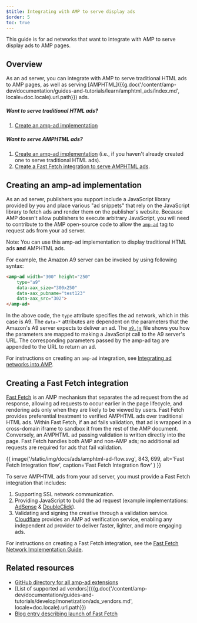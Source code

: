 ```yaml
---
$title: Integrating with AMP to serve display ads
$order: 5
toc: true
---
```




This guide is for ad networks that want to integrate with AMP to serve display ads to AMP pages.

## Overview

As an ad server, you can integrate with AMP to serve traditional HTML ads to AMP pages, as well as serving [AMPHTML]({{g.doc('/content/amp-dev/documentation/guides-and-tutorials/learn/amphtml_ads/index.md', locale=doc.locale).url.path}}) ads.

##### Want to serve traditional HTML ads?

1.  [Create an amp-ad implementation](#creating-an-amp-ad-implementation)

##### Want to serve AMPHTML ads?

1. [Create an amp-ad implementation](#creating-an-amp-ad-implementation) (i.e., if you haven't already created one to serve traditional HTML ads).
2. [Create a Fast Fetch integration to serve AMPHTML ads](#creating-a-fast-fetch-integration).


## Creating an amp-ad implementation

As an ad server, publishers you support include a JavaScript library provided by you and place various "ad snippets" that rely on the JavaScript library to fetch ads and render them on the publisher's website. Because AMP doesn't allow publishers to execute arbitrary JavaScript, you will need to contribute to the AMP open-source code to allow the [`amp-ad`](/docs/reference/components/amp-ad.html)  tag to request ads from your ad server.

Note: You can use this amp-ad implementation to display traditional HTML ads **and** AMPHTML ads.

For example, the Amazon A9 server can be invoked by using following syntax:

```html
<amp-ad width="300" height="250"
    type="a9"
    data-aax_size="300x250"
    data-aax_pubname="test123"
    data-aax_src="302">
</amp-ad>
```

In the above code, the `type` attribute specifies the ad network, which in this case is A9. The `data-*` attributes are dependent on the parameters that the Amazon's A9 server expects to deliver an ad. The [`a9.js`](https://github.com/ampproject/amphtml/blob/master/ads/a9.js) file shows you how the parameters are mapped to making a JavaScript call to the A9 server's URL. The corresponding parameters passed by the amp-ad tag are appended to the URL to return an ad.

For instructions on creating an `amp-ad` integration, see [Integrating ad networks into AMP](https://github.com/ampproject/amphtml/blob/master/ads/README.md).

## Creating a Fast Fetch integration

[Fast Fetch](/latest/blog/even-faster-loading-ads-in-amp/) is an AMP mechanism that separates the ad request from the ad response, allowing ad requests to occur earlier in the page lifecycle, and rendering ads only when they are likely to be viewed by users. Fast Fetch provides preferential treatment to verified AMPHTML ads over traditional HTML ads. Within Fast Fetch, if an ad fails validation, that ad is wrapped in a cross-domain iframe to sandbox it from the rest of the AMP document. Conversely, an AMPHTML ad passing validation is written directly into the page. Fast Fetch handles both AMP and non-AMP ads; no additional ad requests are required for ads that fail validation.

{{ image('/static/img/docs/ads/amphtml-ad-flow.svg', 843, 699, alt='Fast Fetch Integration flow', caption='Fast Fetch Integration flow' ) }}

To serve AMPHTML ads from your ad server, you must provide a Fast Fetch integration that includes:

1.  Supporting SSL network communication.
1.  Providing JavaScript to build the ad request (example implementations: [AdSense](https://github.com/ampproject/amphtml/tree/master/extensions/amp-ad-network-adsense-impl) & [DoubleClick](https://github.com/ampproject/amphtml/tree/master/extensions/amp-ad-network-doubleclick-impl)).
1.  Validating and signing the creative through a validation service. [Cloudflare](https://blog.cloudflare.com/firebolt/) provides an AMP ad verification service, enabling any independent ad provider to deliver faster, lighter, and more engaging ads.

For instructions on creating a Fast Fetch integration, see the [Fast Fetch Network Implementation Guide](https://github.com/ampproject/amphtml/blob/master/ads/google/a4a/docs/Network-Impl-Guide.md).


## Related resources

*   [GitHub directory for all amp-ad extensions](https://github.com/ampproject/amphtml/tree/master/ads)
*   [List of supported ad vendors]({{g.doc('/content/amp-dev/documentation/guides-and-tutorials/develop/monetization/ads_vendors.md', locale=doc.locale).url.path}})
*   [Blog entry describing launch of Fast Fetch](/latest/blog/even-faster-loading-ads-in-amp/)
